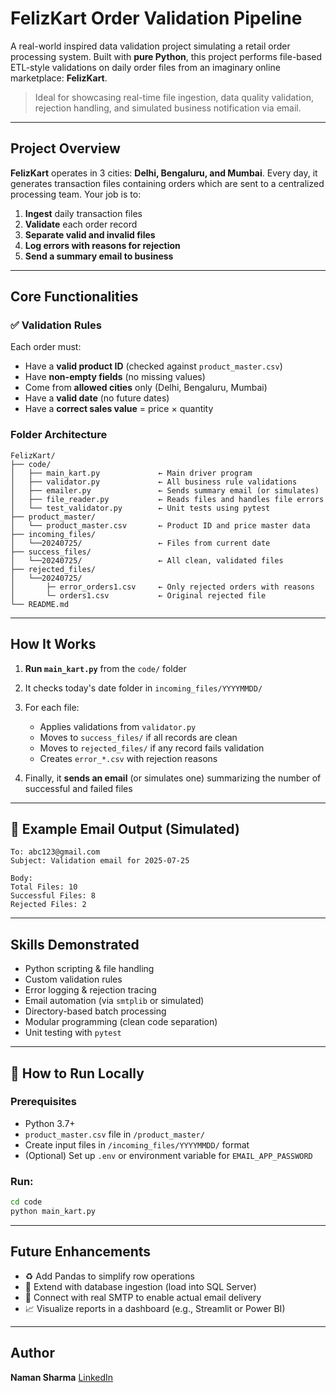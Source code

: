 # FelizKart Order Validation Pipeline #

A real-world inspired data validation project simulating a retail order processing system. Built with **pure Python**, this project performs file-based ETL-style validations on daily order files from an imaginary online marketplace: **FelizKart**.

> Ideal for showcasing real-time file ingestion, data quality validation, rejection handling, and simulated business notification via email.

---

## Project Overview

**FelizKart** operates in 3 cities: **Delhi, Bengaluru, and Mumbai**.
Every day, it generates transaction files containing orders which are sent to a centralized processing team. Your job is to:

1. **Ingest** daily transaction files
2. **Validate** each order record
3. **Separate valid and invalid files**
4. **Log errors with reasons for rejection**
5. **Send a summary email to business**

---

## Core Functionalities

### ✅ Validation Rules

Each order must:

* Have a **valid product ID** (checked against `product_master.csv`)
* Have **non-empty fields** (no missing values)
* Come from **allowed cities** only (Delhi, Bengaluru, Mumbai)
* Have a **valid date** (no future dates)
* Have a **correct sales value** = price × quantity

### Folder Architecture

```
FelizKart/
├── code/
│   ├── main_kart.py             ← Main driver program
│   ├── validator.py             ← All business rule validations
│   ├── emailer.py               ← Sends summary email (or simulates)
│   ├── file_reader.py           ← Reads files and handles file errors
│   └── test_validator.py        ← Unit tests using pytest
├── product_master/
│   └── product_master.csv       ← Product ID and price master data
├── incoming_files/
│   └──20240725/                 ← Files from current date
├── success_files/
│   └──20240725/                 ← All clean, validated files
├── rejected_files/
│   └──20240725/
│       ├─ error_orders1.csv     ← Only rejected orders with reasons
│       └─ orders1.csv           ← Original rejected file
└── README.md
```

---

## How It Works

1. **Run `main_kart.py`** from the `code/` folder
2. It checks today's date folder in `incoming_files/YYYYMMDD/`
3. For each file:

   * Applies validations from `validator.py`
   * Moves to `success_files/` if all records are clean
   * Moves to `rejected_files/` if any record fails validation
   * Creates `error_*.csv` with rejection reasons
4. Finally, it **sends an email** (or simulates one) summarizing the number of successful and failed files

---

## 📆 Example Email Output (Simulated)

```
To: abc123@gmail.com
Subject: Validation email for 2025-07-25

Body:
Total Files: 10
Successful Files: 8
Rejected Files: 2
```

---

## Skills Demonstrated

* Python scripting & file handling
* Custom validation rules
* Error logging & rejection tracing
* Email automation (via `smtplib` or simulated)
* Directory-based batch processing
* Modular programming (clean code separation)
* Unit testing with `pytest`

---

## 🔧 How to Run Locally

### Prerequisites

* Python 3.7+
* `product_master.csv` file in `/product_master/`
* Create input files in `/incoming_files/YYYYMMDD/` format
* (Optional) Set up `.env` or environment variable for `EMAIL_APP_PASSWORD`

### Run:

```bash
cd code
python main_kart.py
```

---

## Future Enhancements

* ♻️ Add Pandas to simplify row operations
* 🚀 Extend with database ingestion (load into SQL Server)
* 🛌 Connect with real SMTP to enable actual email delivery
* 📈 Visualize reports in a dashboard (e.g., Streamlit or Power BI)

---

## Author

**Naman Sharma**
[LinkedIn](https://www.linkedin.com/in/naman-sharma-ds/)
